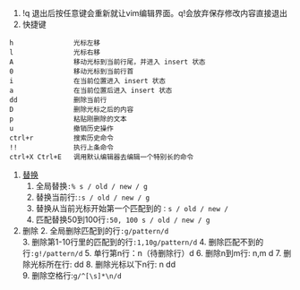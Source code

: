 1. !q 退出后按任意键会重新就让vim编辑界面。q!会放弃保存修改内容直接退出     
1. 快捷键
```
h               光标左移
l               光标右移
A               移动光标到当前行尾，并进入 insert 状态
0               移动光标到当前行首
i               在当前位置进入 insert 状态
a               在当前位置后进入 insert 状态
dd              删除当前行
D               删除光标之后的内容
p               粘贴刚删除的文本
u               撤销历史操作
ctrl+r          搜索历史命令
!!              执行上条命令
ctrl+X Ctrl+E   调用默认编辑器去编辑一个特别长的命令
```
1. [替换](https://blog.csdn.net/shuangde800/article/details/10554513)
    1. 全局替换`:% s / old / new / g`
    2. 替换当前行:`:s / old / new / g`
    3. 替换从当前光标开始第一个匹配到的`：s / old / new / `
    4. 匹配替换50到100行`:50, 100 s / old / new / g`
2. 删除
    2. 全局删除匹配到的行`:g/pattern/d`   
    3. 删除第1-10行里的匹配到的行`:1,10g/pattern/d`
    4. 删除匹配不到的行`:g!/pattern/d`
    5. 单行第n行：n（待删除行）d
    6. 删除n到m行: n,m d
    7. 删除光标所在行: dd
    8. 删除光标以下n行: n dd    
    9. 删除空格行:`g/^[\s]*\n/d`


